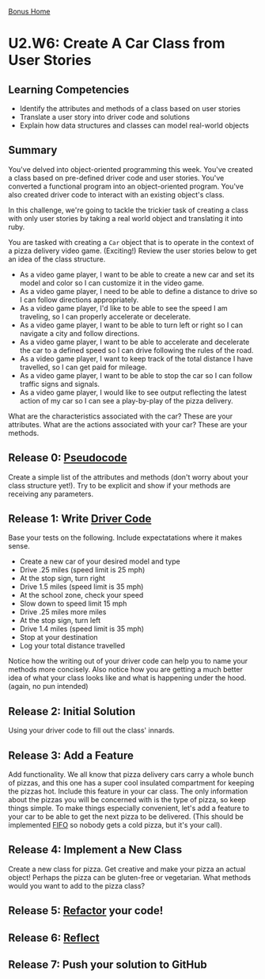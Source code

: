 [Bonus Home](../)

# U2.W6: Create A Car Class from User Stories

## Learning Competencies
- Identify the attributes and methods of a class based on user stories
- Translate a user story into driver code and solutions
- Explain how data structures and classes can model real-world objects

## Summary
You've delved into object-oriented programming this week. You've created a class based on pre-defined driver code and user stories. You've converted a functional program into an object-oriented program. You've also created driver code to interact with an existing object's class.

In this challenge, we're going to tackle the trickier task of creating a class with only user stories by taking a real world object and translating it into ruby.

You are tasked with creating a `Car` object that is to operate in the context of a pizza delivery video game. (Exciting!) Review the user stories below to get an idea of the class structure.

- As a video game player, I want to be able to create a new car and set its model and color so I can customize it in the video game.
- As a video game player, I need to be able to define a distance to drive so I can follow directions appropriately.
- As a video game player, I'd like to be able to see the speed I am traveling, so I can properly accelerate or decelerate.
- As a video game player, I want to be able to turn left or right so I can navigate a city and follow directions.
- As a video game player, I want to be able to accelerate and decelerate the car to a defined speed so I can drive following the rules of the road.
- As a video game player, I want to keep track of the total distance I have travelled, so I can get paid for mileage.
- As a video game player, I want to be able to stop the car so I can follow traffic signs and signals.
- As a video game player, I would like to see output reflecting the latest action of my car so I can see a play-by-play of the pizza delivery.

What are the characteristics associated with the car?  These are your attributes.  What are the actions associated with your car?  These are your methods.

## Release 0: [Pseudocode](https://github.com/Devbootcamp/phase-0-handbook/blob/master/coding-references/pseudocode.md)
Create a simple list of the attributes and methods (don't worry about your class structure yet!).  Try to be explicit and show if your methods are receiving any parameters.

## Release 1: Write [Driver Code](https://github.com/Devbootcamp/phase-0-handbook/blob/master/coding-references/driver-code.md)
Base your tests on the following. Include expectatations where it makes sense.

  - Create a new car of your desired model and type
  - Drive .25 miles (speed limit is 25 mph)
  - At the stop sign, turn right
  - Drive 1.5 miles (speed limit is 35 mph)
  - At the school zone, check your speed
  - Slow down to speed limit 15 mph
  - Drive .25 miles more miles
  - At the stop sign, turn left
  - Drive 1.4 miles (speed limit is 35 mph)
  - Stop at your destination
  - Log your total distance travelled

Notice how the writing out of your driver code can help you to name your methods more concisely.  Also notice how you are getting a much better idea of what your class looks like and what is happening under the hood. (again, no pun intended)

## Release 2: Initial Solution
Using your driver code to fill out the class' innards.

## Release 3: Add a Feature
Add functionality. We all know that pizza delivery cars carry a whole bunch of pizzas, and this one has a super cool insulated compartment for keeping the pizzas hot. Include this feature in your car class. The only information about the pizzas you will be concerned with is the type of pizza, so keep things simple. To make things especially convenient, let's add a feature to your car to be able to get the next pizza to be delivered.  (This should be implemented [FIFO](http://en.wikipedia.org/wiki/FIFO) so nobody gets a cold pizza, but it's your call).

## Release 4: Implement a New Class
Create a new class for pizza. Get creative and make your pizza an actual object!  Perhaps the pizza can be gluten-free or vegetarian.  What methods would you want to add to the pizza class?

## Release 5: [Refactor](https://github.com/Devbootcamp/phase-0-handbook/blob/master/coding-references/refactoring.md) your code!

## Release 6: [Reflect](https://github.com/Devbootcamp/phase-0-handbook/blob/master/coding-references/reflection-guidelines.md)

## Release 7: Push your solution to GitHub
